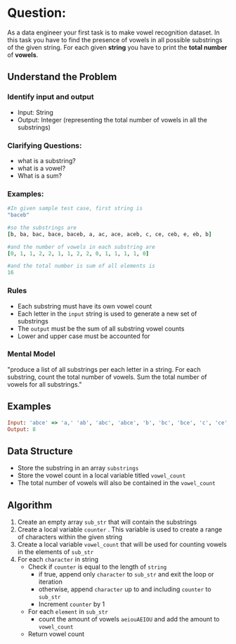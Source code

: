 # Question:

As a data engineer your first task is to make vowel recognition dataset. In this task you have to find the presence of vowels in all possible substrings of the given string. For each given **string** you have to print the **total number** of **vowels**.

## Understand the Problem
### Identify input and output
- Input: String
- Output: Integer (representing the total number of vowels in all the substrings)

### Clarifying Questions:
- what is a substring?
- what is a vowel?
- What is a sum?

### Examples:
```ruby
#In given sample test case, first string is 
"baceb" 

#so the substrings are 
[b, ba, bac, bace, baceb, a, ac, ace, aceb, c, ce, ceb, e, eb, b] 

#and the number of vowels in each substring are 
[0, 1, 1, 2, 2, 1, 1, 2, 2, 0, 1, 1, 1, 1, 0]

#and the total number is sum of all elements is 
16
```
###  Rules
- Each substring must have its own vowel count
- Each letter in the `input` string is used to generate a new set of substrings 
- The `output` must be the sum of all substring vowel counts
- Lower and upper case must be accounted for

### Mental Model
"produce a list of all substrings per each letter in a string. For each substring, count the total number of vowels. Sum the total number of vowels for all substrings."

## Examples
```ruby
Input: 'abce' => 'a,' 'ab', 'abc', 'abce', 'b', 'bc', 'bce', 'c', 'ce', 'e'
Output: 8
```

## Data Structure
- Store the substring in an array `substrings`
- Store the vowel count in a local variable titled `vowel_count`
- The total number of vowels will also be contained in the `vowel_count`

## Algorithm

1. Create an empty array `sub_str` that will contain the substrings
2. Create a local variable `counter` . This variable is used to create a range of characters within the given string
3. Create a local variable `vowel_count` that will be used for counting vowels in the elements of `sub_str`
4. For each `character` in string
   - Check  if `counter` is  equal to the length of `string`
     - if true, append only `character` to `sub_str` and exit the loop or iteration
     - otherwise, append `character` up to and including `counter` to `sub_str`
     - Increment `counter` by 1
   - For each `element` in `sub_str`
     - count the amount of vowels `aeiouAEIOU` and add the amount to `vowel_count`
   - Return vowel count


